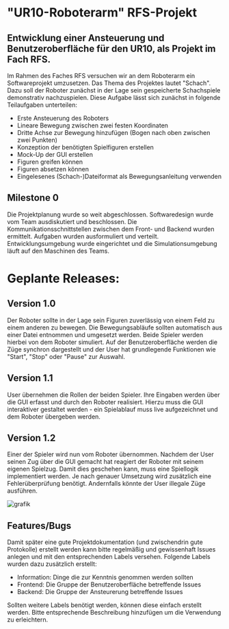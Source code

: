 #  "UR10-Roboterarm" RFS-Projekt

## Entwicklung einer Ansteuerung und Benutzeroberfläche für den UR10, als Projekt im Fach RFS.

Im Rahmen des Faches RFS versuchen wir an dem Roboterarm ein Softwareprojekt umzusetzen. Das Thema des Projektes lautet "Schach".
Dazu soll der Roboter zunächst in der Lage sein gespeicherte Schachspiele demonstrativ nachzuspielen. Diese Aufgabe lässt sich zunächst in folgende Teilaufgaben unterteilen:

- Erste Ansteuerung des Roboters
- Lineare Bewegung zwischen zwei festen Koordinaten
- Dritte Achse zur Bewegung hinzufügen (Bogen nach oben zwischen zwei Punkten)
- Konzeption der benötigten Spielfiguren erstellen
- Mock-Up der GUI erstellen
- Figuren greifen können
- Figuren absetzen können
- Eingelesenes (Schach-)Dateiformat als Bewegungsanleitung verwenden

## Milestone 0

Die Projektplanung wurde so weit abgeschlossen. Softwaredesign wurde vom Team ausdiskutiert und beschlossen. Die Kommunikationsschnittstellen zwischen dem Front- und Backend wurden ermittelt. Aufgaben wurden ausformuliert und verteilt.  
Entwicklungsumgebung wurde eingerichtet und die Simulationsumgebung läuft auf den Maschinen des Teams.

# Geplante Releases:

## Version 1.0

Der Roboter sollte in der Lage sein Figuren zuverlässig von einem Feld zu einem anderen zu bewegen. Die Bewegungsabläufe sollten automatisch aus einer Datei entnommen und umgesetzt werden. Beide Spieler werden hierbei von dem Roboter simuliert. Auf der Benutzeroberfläche werden die Züge synchron dargestellt und der User hat grundlegende Funktionen wie "Start", "Stop" oder "Pause" zur Auswahl.

## Version 1.1

User übernehmen die Rollen der beiden Spieler. Ihre Eingaben werden über die GUI erfasst und durch den Roboter realisiert. 
Hierzu muss die GUI interaktiver gestaltet werden - ein Spielablauf muss live aufgezeichnet und dem Roboter übergeben werden.

## Version 1.2

Einer der Spieler wird nun vom Roboter übernommen. Nachdem der User seinen Zug über die GUI gemacht hat reagiert der Roboter mit seinem eigenen Spielzug.
Damit dies geschehen kann, muss eine Spiellogik implementiert werden. Je nach genauer Umsetzung wird zusätzlich eine Fehlerüberprüfung benötigt. Andernfalls könnte der User illegale Züge ausführen. 

![grafik](https://github.com/adrianmoerk/RoboterArmProjekt/assets/128092143/bbd14dcc-f293-4e71-95c0-c09623bd43ec)


## Features/Bugs

Damit später eine gute Projektdokumentation (und zwischendrin gute Protokolle) erstellt werden kann bitte regelmäßig und gewissenhaft Issues anlegen und mit den entsprechenden Labels versehen. Folgende Labels wurden dazu zusätzlich erstellt:

- Information: Dinge die zur Kenntnis genommen werden sollten
- Frontend: Die Gruppe der Benutzeroberfläche betreffende Issues
- Backend: Die Gruppe der Ansteurerung betreffende Issues

Sollten weitere Labels benötigt werden, können diese einfach erstellt werden. Bitte entsprechende Beschreibung hinzufügen um die Verwendung zu erleichtern.
